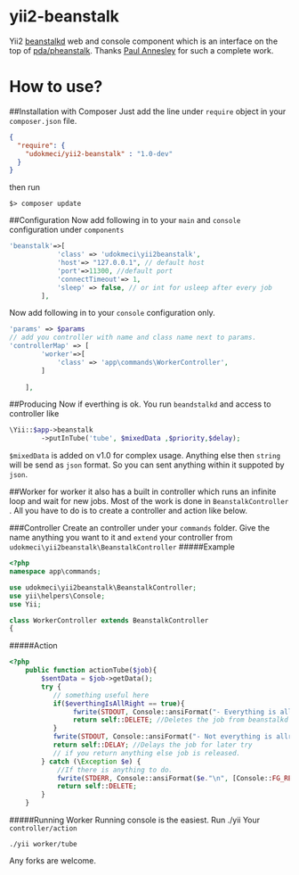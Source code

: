 yii2-beanstalk
==============

Yii2 [beanstalkd][1] web and console component which is an interface on the top of [pda/pheanstalk][2]. Thanks [Paul Annesley][3] for such a complete work. 

[1]: http://xph.us/software/beanstalkd/
[2]: https://github.com/pda/pheanstalk
[3]: http://paul.annesley.cc/


How to use?
==============
##Installation with Composer
Just add the line under `require` object in your `composer.json` file.
``` json
{
  "require": {
    "udokmeci/yii2-beanstalk" : "1.0-dev"
  }
}
```
then run 

``` console
$> composer update
```

##Configuration
Now add following in to your `main` and `console` configuration  under ```components``` 
``` php
'beanstalk'=>[
            'class' => 'udokmeci\yii2beanstalk',
            'host'=> "127.0.0.1", // default host
            'port'=>11300, //default port
            'connectTimeout'=> 1,
            'sleep' => false, // or int for usleep after every job 
        ],
```

Now add following in to your `console` configuration only.

``` php
'params' => $params
// add you controller with name and class name next to params.
'controllerMap' => [
        'worker'=>[
            'class' => 'app\commands\WorkerController',
        ]
       
    ],

```

##Producing
Now if everthing is ok. You run ```beandstalkd```
and access to controller like 
````` php 
\Yii::$app->beanstalk
        ->putInTube('tube', $mixedData ,$priority,$delay);

`````
`$mixedData` is added on v1.0 for complex usage. Anything else then `string` will be send as `json` format. So you can sent anything within it suppoted by `json`.

##Worker
for worker it also has a built in controller which runs an infinite loop and wait for new jobs. Most of the work is done in `BeanstalkController` . All you have to do is to create a controller and action like below.

###Controller
Create an controller under your `commands` folder. Give the name anything you want to it and `extend` your controller from `udokmeci\yii2beanstalk\BeanstalkController`
#####Example

``` php
<?php
namespace app\commands;

use udokmeci\yii2beanstalk\BeanstalkController;
use yii\helpers\Console;
use Yii;

class WorkerController extends BeanstalkController
{
```

#####Action
``` php
<?php
	public function actionTube($job){
	    $sentData = $job->getData();
	    try {
    	   // something useful here
           if($everthingIsAllRight == true){
                fwrite(STDOUT, Console::ansiFormat("- Everything is allright"."\n", [Console::FG_GREEN]));
                return self::DELETE; //Deletes the job from beanstalkd
           }
           fwrite(STDOUT, Console::ansiFormat("- Not everything is allright!!!"."\n", [Console::FG_GREEN]));
           return self::DELAY; //Delays the job for later try
           // if you return anything else job is released.
	    } catch (\Exception $e) {
            //If there is anything to do.
            fwrite(STDERR, Console::ansiFormat($e."\n", [Console::FG_RED]));
            return self::DELETE;
	    }
	}
```

#####Running Worker
Running console is the easiest. Run ./yii Your ```controller/action```
``` console
./yii worker/tube
```
Any forks are welcome.
